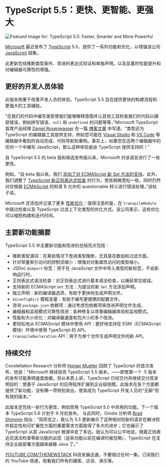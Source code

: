 # TypeScript 5.5：更快、更智能、更强大

![Featued image for: TypeScript 5.5: Faster, Smarter and More Powerful](https://cdn.thenewstack.io/media/2024/06/8465ea7a-hotwheels-1024x692.png)

[Microsoft](https://news.microsoft.com/?utm_content=inline+mention) 最近发布了 [TypeScript](https://thenewstack.io/what-is-typescript/) 5.5，提供了一系列功能和优化，以增强该公司 [JavaScript](https://thenewstack.io/outer-excuses-why-javascript-developers-should-learn-sql/) 超集。

此更新包括推断类型条件、改进的表达式验证和单独声明，以及显着的性能提升和对编辑器可靠性的增强。

## 更好的开发人员体验

此版本侧重于改善开发人员的体验。TypeScript 5.5 旨在提供更快的构建流程和更强大的工具辅助。

“在我们的代码中编写类型使我们能够解释意图并让其他工具检查我们的代码以捕获错误，例如拼写错误、`null` 和 `undefined` 的问题等等，”Microsoft TypeScript 首席产品经理 [Daniel Rosenwasser](https://www.linkedin.com/in/daniel-rosenwasser-b56b7837/) 在一篇 [博客文章](https://devblogs.microsoft.com/typescript/author/danielrosenwasser) 中写道。“类型还为 TypeScript 的编辑器工具提供支持，例如您可能在 [Visual Studio](https://thenewstack.io/microsoft-visual-studio-2017-devops-five-star-app/) 和 [VS Code](https://thenewstack.io/this-week-in-programming-all-hail-visual-studio-code/) 等编辑器中看到的自动完成、代码导航和重构。事实上，如果您在这两个编辑器中的任何一个中编写 JavaScript，那么这种体验是由 TypeScript 提供支持的！”

自 TypeScript 5.5 的 beta 版和候选发布版以来，Microsoft 对该语言进行了一些更改。

例如，“自 beta 版以来，我们 [添加了对 ECMAScript 新 Set 方法的支持](https://devblogs.microsoft.com/typescript/announcing-typescript-5-5/#support-for-new-set-methods)。此外，我们调整了 [TypeScript 新正则表达式检查](https://devblogs.microsoft.com/typescript/announcing-typescript-5-5/#regular-expression-syntax-checking) 的行为，使其稍微宽松一些，同时仍然对仅根据 [ECMAScript](https://thenewstack.io/the-new-javascript-features-coming-in-ecmascript-2023/) 的附录 B 允许的 questionable 转义进行错误处理，”该帖子说。

Microsoft 还添加并记录了更多 [性能优化](https://devblogs.microsoft.com/typescript/announcing-typescript-5-5/#performance-and-size-optimizations)：值得注意的是，在 `transpileModule` 中跳过检查以及 TypeScript 过滤上下文类型的优化方式。该公司表示，这些优化可以缩短构建和迭代时间。

## 主要新功能摘要

TypeScript 5.5 中主要新功能和改进的总结亮点包括：

- 推断类型谓词：在某些情况下改进类型推断，尤其是在数组和过滤方面。
- 针对常量索引访问的控制流缩小：增强对对象属性访问的类型缩小。
- JSDoc `@import` 标签：用于在 JavaScript 文件中导入类型的新标签，不会影响运行时。
- 正则表达式语法检查：对正则表达式进行基本语法检查，以捕获常见错误。
- 支持新的 ECMAScript `Set` 方法：为提议的新 `Set` 方法添加声明。
- 独立声明：新的编译器选项，有助于更快地生成声明文件。
- `${configDir}` 模板变量：有助于编写更便携的配置文件。
- 咨询 `package.json` 依赖项：通过考虑包依赖项来改进声明文件生成。
- 编辑器和监视模式可靠性改进：各种修复以改善编辑器体验和监视模式。
- 性能和大小优化：对编译器速度和包大小的多个改进。
- 更轻松地从 ECMAScript 模块中使用 API：更好地支持在 ESM（ECMAScript 模块）环境中使用 TypeScript 的 API。
- `transpileDeclaration` API：用于为单个文件生成声明文件的新 API。

## 持续交付

Constellation Research 分析师 [Holger Mueller](https://www.linkedin.com/in/holgermueller/) 回顾了 TypeScript 的首次发布，他说：“Microsoft 继续投资 TypeScript 5.5 版本。——即使第一个 .5 版本的发布可能表明速度放缓。但从本质上讲，TypeScript 已经交付并继续交付其发明目的：使基于 JavaScript 的应用程序扩展到企业级规模。此版本在各个方面都提供了新功能，没有哪一项特别突出，使其成为 TypeScript 开发人员的“无聊”但有效的版本。”

此版本还包括一些行为更改，例如禁用 TypeScript 5.0 中弃用的功能。下一个版本 TypeScript 5.6 计划于 9 月初发布。
与此同时，Omdia 分析师 [Brad Shimmin](https://www.linkedin.com/in/bradshimmin/) 指出：“简而言之，我认为 5.5 更新展示了这种相对较新的语言在解决软件稳定性和可扩展性方面的重要需求方面取得了多大的进步；它也展示了 TypeScript 从其 JavaScript 根源中走了多远。我认为可以公平地说，随着正则表达式语法检查等新功能的出现（这些功能以前在编译时被忽略），TypeScript 在支持企业级部署方面越来越像 Java 了。”

[YOUTUBE.COM/THENEWSTACK](https://youtube.com/thenewstack?sub_confirmation=1) 科技发展迅速，不要错过任何一集。订阅我们的 YouTube 频道，观看我们所有的播客、访谈、演示等。